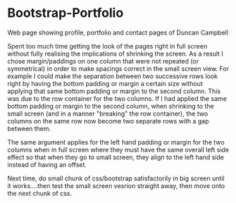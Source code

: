 # Bootstrap-Portfolio

Web page showing profile, portfolio and contact pages of Duncan Campbell

Spent too much time getting the look of the pages right in full screen without fully realising the implications of shrinking the screen. 
As a result I chose margin/paddings on one column that were not repeated (or symmetrical) in order to make spacings correct in the small
screen view. For example I could make the separation between two successive rows look right by having the bottom padding or margin a 
certain size without applying that same bottom padding or margin to the second column. This was due to the row container for the two 
columns. If I had applied the same bottom padding or margin to the second column, when shrinking to the small screen (and in a manner 
"breaking" the row container), the two columns on the same row now become two separate rows with a gap between them.

The same argument applies for the left hand padding or margin for the two columns when in full screen where they must have the same 
overall left side effect so that when they go to small screen, they align to the left hand side instead of having an offset.

Next time, do small chunk of css/bootstrap satisfactorily in big screen until it works....then test the small screen vesrion straight 
away, then move onto the next chunk of css.